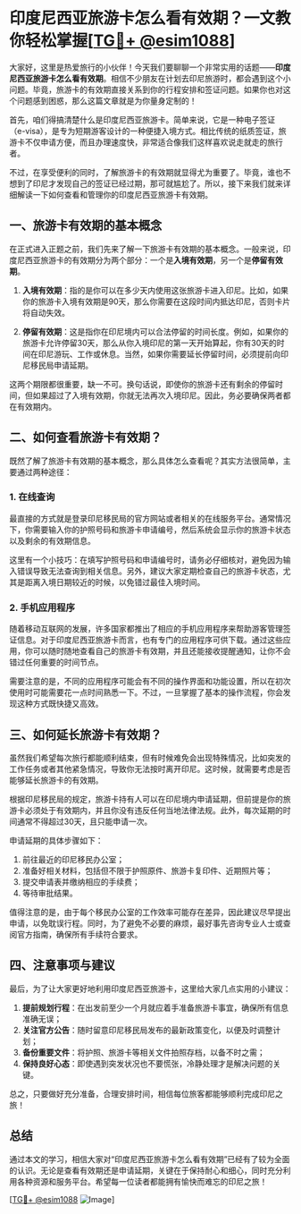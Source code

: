 # 印度尼西亚旅游卡怎么看有效期？一文教你轻松掌握[[TG💪+ @esim1088](https://t.me/s/esim1088)]

大家好，这里是热爱旅行的小伙伴！今天我们要聊聊一个非常实用的话题——**印度尼西亚旅游卡怎么看有效期**。相信不少朋友在计划去印尼旅游时，都会遇到这个小问题。毕竟，旅游卡的有效期直接关系到你的行程安排和签证问题。如果你也对这个问题感到困惑，那么这篇文章就是为你量身定制的！

首先，咱们得搞清楚什么是印度尼西亚旅游卡。简单来说，它是一种电子签证（e-visa），是专为短期游客设计的一种便捷入境方式。相比传统的纸质签证，旅游卡不仅申请方便，而且办理速度快，非常适合像我们这样喜欢说走就走的旅行者。

不过，在享受便利的同时，了解旅游卡的有效期就显得尤为重要了。毕竟，谁也不想到了印尼才发现自己的签证已经过期，那可就尴尬了。所以，接下来我们就来详细解读一下如何查看和管理你的印度尼西亚旅游卡有效期。

## 一、旅游卡有效期的基本概念

在正式进入正题之前，我们先来了解一下旅游卡有效期的基本概念。一般来说，印度尼西亚旅游卡的有效期分为两个部分：一个是**入境有效期**，另一个是**停留有效期**。

1. **入境有效期**：指的是你可以在多少天内使用这张旅游卡进入印尼。比如，如果你的旅游卡入境有效期是90天，那么你需要在这段时间内抵达印尼，否则卡片将自动失效。
   
2. **停留有效期**：这是指你在印尼境内可以合法停留的时间长度。例如，如果你的旅游卡允许停留30天，那么从你入境印尼的第一天开始算起，你有30天的时间在印尼游玩、工作或休息。当然，如果你需要延长停留时间，必须提前向印尼移民局申请延期。

这两个期限都很重要，缺一不可。换句话说，即使你的旅游卡还有剩余的停留时间，但如果超过了入境有效期，你就无法再次入境印尼。因此，务必要确保两者都在有效期内。

## 二、如何查看旅游卡有效期？

既然了解了旅游卡有效期的基本概念，那么具体怎么查看呢？其实方法很简单，主要通过两种途径：

### 1. 在线查询

最直接的方式就是登录印尼移民局的官方网站或者相关的在线服务平台。通常情况下，你需要输入你的护照号码和旅游卡申请编号，然后系统会显示你的旅游卡状态以及剩余的有效期信息。

这里有一个小技巧：在填写护照号码和申请编号时，请务必仔细核对，避免因为输入错误导致无法查询到相关信息。另外，建议大家定期检查自己的旅游卡状态，尤其是距离入境日期较近的时候，以免错过最佳入境时间。

### 2. 手机应用程序

随着移动互联网的发展，许多国家都推出了相应的手机应用程序来帮助游客管理签证信息。对于印度尼西亚旅游卡而言，也有专门的应用程序可供下载。通过这些应用，你可以随时随地查看自己的旅游卡有效期，并且还能接收提醒通知，让你不会错过任何重要的时间节点。

需要注意的是，不同的应用程序可能会有不同的操作界面和功能设置，所以在初次使用时可能需要花一点时间熟悉一下。不过，一旦掌握了基本的操作流程，你会发现这种方式既快捷又高效。

## 三、如何延长旅游卡有效期？

虽然我们希望每次旅行都能顺利结束，但有时候难免会出现特殊情况，比如突发的工作任务或者其他紧急情况，导致你无法按时离开印尼。这时候，就需要考虑是否能够延长旅游卡的有效期。

根据印尼移民局的规定，旅游卡持有人可以在印尼境内申请延期，但前提是你的旅游卡必须处于有效期内，并且你没有违反任何当地法律法规。此外，每次延期的时间通常不得超过30天，且只能申请一次。

申请延期的具体步骤如下：

1. 前往最近的印尼移民办公室；
2. 准备好相关材料，包括但不限于护照原件、旅游卡复印件、近期照片等；
3. 提交申请表并缴纳相应的手续费；
4. 等待审批结果。

值得注意的是，由于每个移民办公室的工作效率可能存在差异，因此建议尽早提出申请，以免耽误行程。同时，为了避免不必要的麻烦，最好事先咨询专业人士或查阅官方指南，确保所有手续符合要求。

## 四、注意事项与建议

最后，为了让大家更好地利用印度尼西亚旅游卡，这里给大家几点实用的小建议：

1. **提前规划行程**：在出发前至少一个月就应着手准备旅游卡事宜，确保所有信息准确无误；
2. **关注官方公告**：随时留意印尼移民局发布的最新政策变化，以便及时调整计划；
3. **备份重要文件**：将护照、旅游卡等相关文件拍照存档，以备不时之需；
4. **保持良好心态**：即使遇到突发状况也不要慌张，冷静处理才是解决问题的关键。

总之，只要做好充分准备，合理安排时间，相信每位旅客都能够顺利完成印尼之旅！

## 总结

通过本文的学习，相信大家对“印度尼西亚旅游卡怎么看有效期”已经有了较为全面的认识。无论是查看有效期还是申请延期，关键在于保持耐心和细心，同时充分利用各种资源和服务平台。希望每一位读者都能拥有愉快而难忘的印尼之旅！

[[TG💪+ @esim1088](https://t.me/s/esim1088) ![Image](https://i.postimg.cc/4NQfJmqS/Snipaste-2025-05-13-00-14-12.png)]